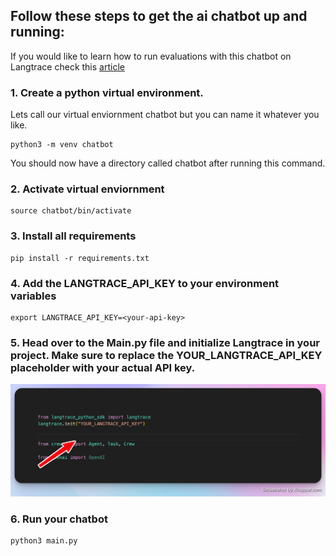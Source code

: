 ## Follow these steps to get the ai chatbot up and running:

If you would like to learn how to run evaluations with this chatbot on Langtrace check this [article](https://medium.com/langtrace/why-you-need-evaluations-in-your-llm-app-and-how-langtrace-can-help-ba2b40d28307)

### 1. Create a python virtual environment. 
Lets call our virtual enviornment chatbot but you can name it whatever you like.


```
python3 -m venv chatbot

```

You should now have a directory called chatbot after running this command.

### 2. Activate virtual enviornment

```
source chatbot/bin/activate

```

### 3. Install all requirements

```
pip install -r requirements.txt
```

### 4. Add the LANGTRACE_API_KEY to your environment variables

```
export LANGTRACE_API_KEY=<your-api-key>
```

### 5. Head over to the Main.py file and initialize Langtrace in your project. Make sure to replace the YOUR_LANGTRACE_API_KEY placeholder with your actual API key. 
![Langtrace Init](../assets/langtrace_init.png)

### 6. Run your chatbot 

```
python3 main.py
```